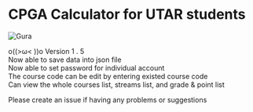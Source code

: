 # CPGA Calculator for UTAR students

![Gura](https://preview.redd.it/n5o42tq8yhm61.gif?width=960&format=mp4&s=327fec0c8b8bf7531a923b7322ed27d0239f7247)  

o((>ω< ))o  Version 1 . 5  
Now able to save data into json file  
Now able to set password for individual account  
The course code can be edit by entering existed course code  
Can view the whole courses list, streams list, and grade & point list  

Please create an issue if having any problems or suggestions
